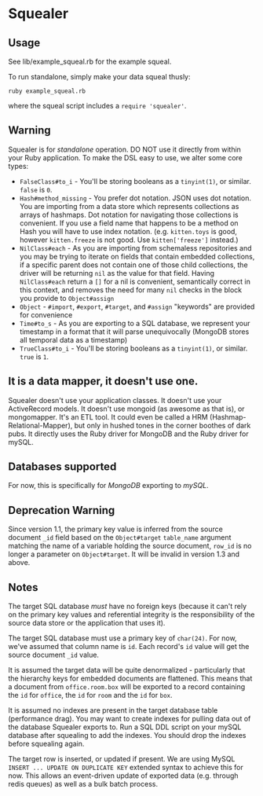 # Squealer

## Usage
See lib/example_squeal.rb for the example squeal.

To run standalone, simply make your data squeal thusly:

`ruby example_squeal.rb`

where the squeal script includes a `require 'squealer'`.

## Warning
Squealer is for _standalone_ operation. DO NOT use it directly from within your Ruby application. To make the DSL easy to use, we alter some core types:

* `FalseClass#to_i` - You'll be storing booleans as a `tinyint(1)`, or similar. `false` is `0`.
* `Hash#method_missing` - You prefer dot notation. JSON uses dot notation. You are importing from a data store which represents collections as arrays of hashmaps. Dot notation for navigating those collections is convenient. If you use a field name that happens to be a method on Hash you will have to use index notation. (e.g. `kitten.toys` is good, however `kitten.freeze` is not good. Use `kitten['freeze']` instead.)
* `NilClass#each` - As you are importing from schemaless repositories and you may be trying to iterate on fields that contain embedded collections, if a specific parent does not contain one of those child collections, the driver will be returning `nil` as the value for that field. Having `NilClass#each` return a `[]` for a nil is convenient, semantically correct in this context, and removes the need for many `nil` checks in the block you provide to `Object#assign`
* `Object` - `#import`, `#export`, `#target`, and `#assign` "keywords" are provided for convenience
* `Time#to_s` - As you are exporting to a SQL database, we represent your timestamp in a format that it will parse unequivocally (MongoDB stores all temporal data as a timestamp)
* `TrueClass#to_i` - You'll be storing booleans as a `tinyint(1)`, or similar. `true` is `1`.

## It is a data mapper, it doesn't use one.
Squealer doesn't use your application classes. It doesn't use your ActiveRecord models. It doesn't use mongoid (as awesome as that is), or mongomapper. It's an ETL tool. It could even be called a HRM (Hashmap-Relational-Mapper), but only in hushed tones in the corner boothes of dark pubs. It directly uses the Ruby driver for MongoDB and the Ruby driver for mySQL.

## Databases supported
For now, this is specifically for _MongoDB_ exporting to _mySQL_.

## Deprecation Warning
Since version 1.1, the primary key value is inferred from the source document `_id` field based on the `Object#target` `table_name` argument matching the name of a variable holding the source document, `row_id` is no longer a parameter on `Object#target`. It will be invalid in version 1.3 and above.

## Notes
The target SQL database _must_ have no foreign keys (because it can't rely on the primary key values and referential integrity is the responsibility of the source data store or the application that uses it).

The target SQL database must use a primary key of `char(24)`. For now, we've assumed that column name is `id`. Each record's `id` value will get the source document `_id` value.

It is assumed the target data will be quite denormalized - particularly that the hierarchy keys for embedded documents are flattened. This means that a document from `office.room.box` will be exported to a record containing the `id` for `office`, the `id` for `room` and the `id` for `box`.

It is assumed no indexes are present in the target database table (performance drag). You may want to create indexes for pulling data out of the database Squealer exports to. Run a SQL DDL script on your mySQL database after squealing to add the indexes. You should drop the indexes before squealing again.

The target row is inserted, or updated if present. We are using MySQL `INSERT ... UPDATE ON DUPLICATE KEY` extended syntax to achieve this for now. This allows an event-driven update of exported data (e.g. through redis queues) as well as a bulk batch process.

